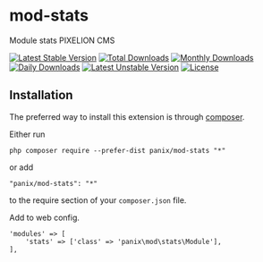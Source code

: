 mod-stats
===========
Module stats PIXELION CMS

[![Latest Stable Version](https://poser.pugx.org/panix/mod-stats/v/stable)](https://packagist.org/packages/panix/mod-stats) [![Total Downloads](https://poser.pugx.org/panix/mod-stats/downloads)](https://packagist.org/packages/panix/mod-stats) [![Monthly Downloads](https://poser.pugx.org/panix/mod-stats/d/monthly)](https://packagist.org/packages/panix/mod-stats) [![Daily Downloads](https://poser.pugx.org/panix/mod-stats/d/daily)](https://packagist.org/packages/panix/mod-stats) [![Latest Unstable Version](https://poser.pugx.org/panix/mod-stats/v/unstable)](https://packagist.org/packages/panix/mod-stats) [![License](https://poser.pugx.org/panix/mod-stats/license)](https://packagist.org/packages/panix/mod-stats)


Installation
------------

The preferred way to install this extension is through [composer](http://getcomposer.org/download/).

Either run

```
php composer require --prefer-dist panix/mod-stats "*"
```

or add

```
"panix/mod-stats": "*"
```

to the require section of your `composer.json` file.

Add to web config.
```
'modules' => [
    'stats' => ['class' => 'panix\mod\stats\Module'],
],
